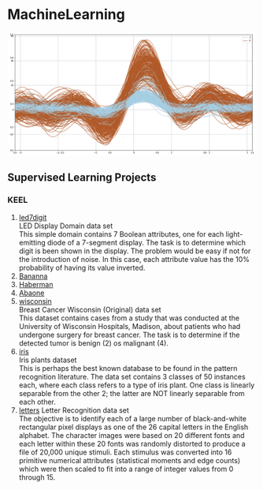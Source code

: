 # MachineLearning
<img src="KEEL/Projects/Supervised/Standard/wisconsin/Data/Visual/andrews_curves.png">

## Supervised Learning Projects
### KEEL
1. [led7digit](KEEL/Projects/Supervised/Standard/led7digit/)  
   LED Display Domain data set  
   This simple domain contains 7 Boolean attributes, one for each light-emitting diode of a 7-segment display. The task is to determine which digit is been shown in the display. The problem would be easy if not for the introduction of noise. In this case, each attribute value has the 10% probability of having its value inverted.  
2. [Bananna](KEEL/Projects/Supervised/Standard/Bananna/)  
3. [Haberman](KEEL/Projects/Supervised/Standard/Haberman/)  
4. [Abaone](KEEL/Projects/Supervised/Standard/Abalone/)  
5. [wisconsin](KEEL/Projects/Supervised/Standard/wisconsin/)  
   Breast Cancer Wisconsin (Original) data set  
   This dataset contains cases from a study that was conducted at the University of Wisconsin Hospitals, Madison, about patients who had undergone surgery for breast cancer. The task is to determine if the detected tumor is benign (2) os malignant (4).  
6. [iris](KEEL/Projects/Supervised/Standard/iris/)  
  Iris plants dataset  
  This is perhaps the best known database to be found in the pattern recognition literature. The data set contains 3 classes of 50 instances each, where each class refers to a type of iris plant. One class is linearly separable from the other 2; the latter are NOT linearly separable from each other.  
7. [letters](KEEL/Projects/Supervised/letters/)
  Letter Recognition data set  
  The objective is to identify each of a large number of black-and-white rectangular pixel displays as one of the 26 capital letters in the English alphabet. The character images were based on 20 different fonts and each letter within these 20 fonts was randomly distorted to produce a file of 20,000 unique stimuli. Each stimulus was converted into 16 primitive numerical attributes (statistical moments and edge counts) which were then scaled to fit into a range of integer values from 0 through 15.  




